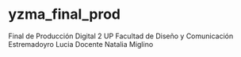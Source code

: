 # yzma_final_prod
Final de Producción Digital 2 UP Facultad de Diseño y Comunicación Estremadoyro Lucia Docente Natalia Miglino
